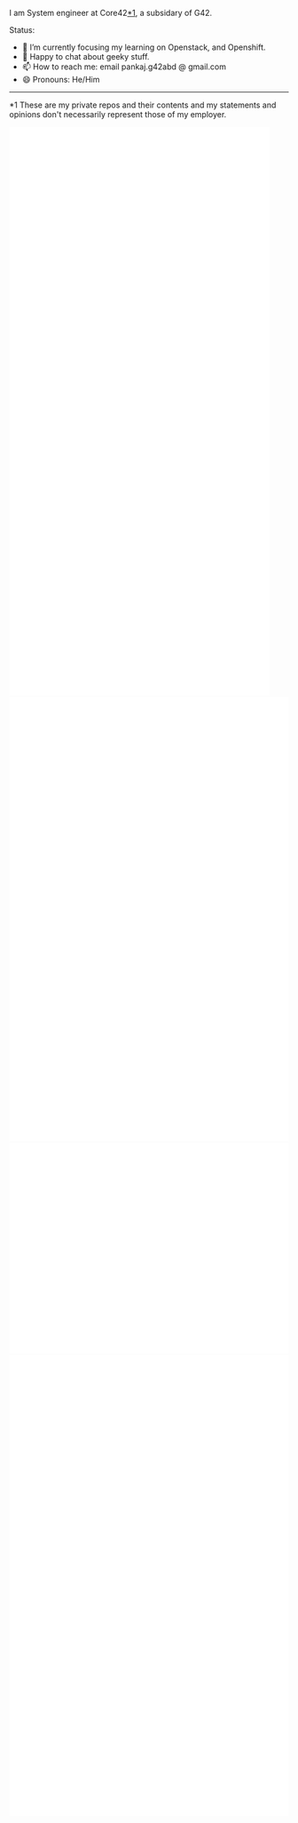 
I am System engineer at Core42<a href="#footnote"><super>*1</super></a>, a subsidary of G42.

Status:
- 🌱 I’m currently focusing my learning on Openstack, and Openshift.
- 💬 Happy to chat about geeky stuff.
- 📫 How to reach me: email pankaj.g42abd @ gmail.com
- 😄 Pronouns: He/Him

<hr />
<a id="footnote"></a>
<super>*1</super> These are my private repos and their contents and my statements and opinions don't necessarily represent those of my employer.

![Metrics](/github-metrics.svg)
![Stars](/github-stars.svg)
![Activity](/github-activity.svg)
![Achievements](/github-achievements.svg)




[//]: # (Mon Feb  3 02:58:52 UTC 2025)


